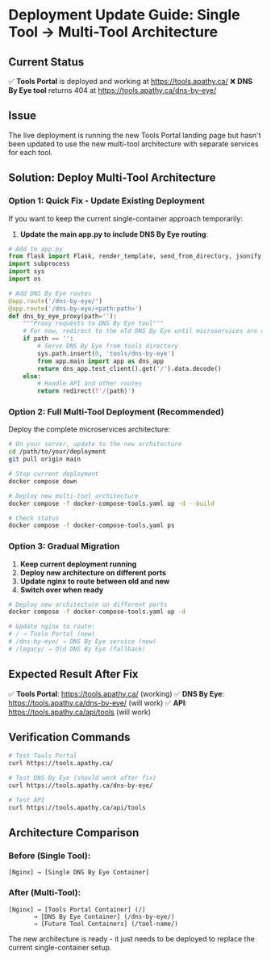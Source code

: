 # Deployment Update Guide: Single Tool → Multi-Tool Architecture

## Current Status
✅ **Tools Portal** is deployed and working at https://tools.apathy.ca/
❌ **DNS By Eye tool** returns 404 at https://tools.apathy.ca/dns-by-eye/

## Issue
The live deployment is running the new Tools Portal landing page but hasn't been updated to use the new multi-tool architecture with separate services for each tool.

## Solution: Deploy Multi-Tool Architecture

### Option 1: Quick Fix - Update Existing Deployment

If you want to keep the current single-container approach temporarily:

1. **Update the main app.py to include DNS By Eye routing**:

```python
# Add to app.py
from flask import Flask, render_template, send_from_directory, jsonify, request, redirect
import subprocess
import sys
import os

# Add DNS By Eye routes
@app.route('/dns-by-eye/')
@app.route('/dns-by-eye/<path:path>')
def dns_by_eye_proxy(path=''):
    """Proxy requests to DNS By Eye tool"""
    # For now, redirect to the old DNS By Eye until microservices are deployed
    if path == '':
        # Serve DNS By Eye from tools directory
        sys.path.insert(0, 'tools/dns-by-eye')
        from app.main import app as dns_app
        return dns_app.test_client().get('/').data.decode()
    else:
        # Handle API and other routes
        return redirect(f'/{path}')
```

### Option 2: Full Multi-Tool Deployment (Recommended)

Deploy the complete microservices architecture:

```bash
# On your server, update to the new architecture
cd /path/to/your/deployment
git pull origin main

# Stop current deployment
docker compose down

# Deploy new multi-tool architecture
docker compose -f docker-compose-tools.yaml up -d --build

# Check status
docker compose -f docker-compose-tools.yaml ps
```

### Option 3: Gradual Migration

1. **Keep current deployment running**
2. **Deploy new architecture on different ports**
3. **Update nginx to route between old and new**
4. **Switch over when ready**

```bash
# Deploy new architecture on different ports
docker compose -f docker-compose-tools.yaml up -d

# Update nginx to route:
# / → Tools Portal (new)
# /dns-by-eye/ → DNS By Eye service (new)
# /legacy/ → Old DNS By Eye (fallback)
```

## Expected Result After Fix

✅ **Tools Portal**: https://tools.apathy.ca/ (working)
✅ **DNS By Eye**: https://tools.apathy.ca/dns-by-eye/ (will work)
✅ **API**: https://tools.apathy.ca/api/tools (will work)

## Verification Commands

```bash
# Test Tools Portal
curl https://tools.apathy.ca/

# Test DNS By Eye (should work after fix)
curl https://tools.apathy.ca/dns-by-eye/

# Test API
curl https://tools.apathy.ca/api/tools
```

## Architecture Comparison

### Before (Single Tool):
```
[Nginx] → [Single DNS By Eye Container]
```

### After (Multi-Tool):
```
[Nginx] → [Tools Portal Container] (/)
       → [DNS By Eye Container] (/dns-by-eye/)
       → [Future Tool Containers] (/tool-name/)
```

The new architecture is ready - it just needs to be deployed to replace the current single-container setup.
